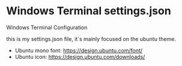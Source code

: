 # Windows Terminal settings.json
Windows Terminal Configuration

this is my settings.json file, it`s mainly focused on the ubuntu theme. 
- Ubuntu mono font: https://design.ubuntu.com/font/
- Ubuntu icon: https://design.ubuntu.com/downloads/
